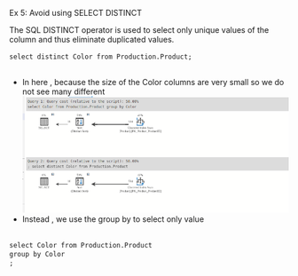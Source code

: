 Ex 5: Avoid using SELECT DISTINCT

The SQL DISTINCT operator is used to select only unique values of the column and thus eliminate duplicated values. 

```
select distinct Color from Production.Product;


```
- In here , because the size of the Color columns are very small so we do not see many different
![img_8.png](image/img_8.png)
- Instead , we use the group by to select only value
```agsl

select Color from Production.Product
group by Color
;

```
